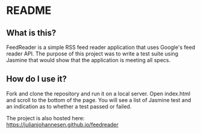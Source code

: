 # README

## What is this?

FeedReader is a simple RSS feed reader application that uses Google's feed reader API. The purpose of this project was to write a test suite using Jasmine that would show that the application is meeting all specs.

## How do I use it?

Fork and clone the repository and run it on a local server. Open index.html and scroll to the bottom of the page. You will see a list of Jasmine test and an indication as to whether a test passed or failed. 

The project is also hosted here:
https://julianjohannesen.github.io/feedreader
